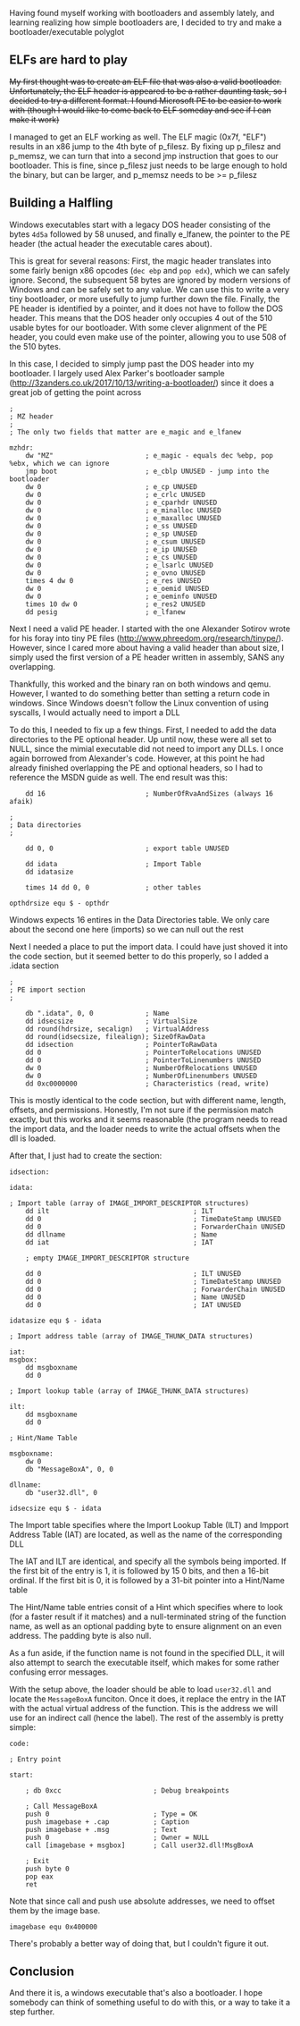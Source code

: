 Having found myself working with bootloaders and assembly lately, and learning realizing how simple
bootloaders are, I decided to try and make a bootloader/executable polyglot

## ELFs are hard to play

~~My first thought was to create an ELF file that was also a valid bootloader. Unfortunately, the ELF
header is appeared to be a rather daunting task, so I decided to try a different format. I found
Microsoft PE to be easier to work with (though I would like to come back to ELF someday and see if
I can make it work)~~

I managed to get an ELF working as well. The ELF magic (0x7f, "ELF") results in an x86 jump to the
4th byte of p_filesz. By fixing up p_filesz and p_memsz, we can turn that into a second jmp
instruction that goes to our bootloader. This is fine, since p_filesz just needs to be large enough
to hold the binary, but can be larger, and p_memsz needs to be >= p_filesz

## Building a Halfling

Windows executables start with a legacy DOS header consisting of the bytes `4d5a` followed by 58
unused, and finally e_lfanew, the pointer to the PE header (the actual header the executable cares
about).

This is great for several reasons: First, the magic header translates into some fairly benign x86
opcodes (`dec ebp` and `pop edx`), which we can safely ignore. Second, the subsequent 58 bytes are
ignored by modern versions of Windows and can be safely set to any value. We can use this to write
a very tiny bootloader, or more usefully to jump further down the file. Finally, the PE header is
identified by a pointer, and it does not have to follow the DOS header. This means that the DOS
header only occupies 4 out of the 510 usable bytes for our bootloader. With some clever alignment
of the PE header, you could even make use of the pointer, allowing you to use 508 of the 510 
bytes.

In this case, I decided to simply jump past the DOS header into my bootloader. I largely used
Alex Parker's bootloader sample (http://3zanders.co.uk/2017/10/13/writing-a-bootloader/) since it
does a great job of getting the point across

```
;
; MZ header
;
; The only two fields that matter are e_magic and e_lfanew

mzhdr:
    dw "MZ"                       ; e_magic - equals dec %ebp, pop %ebx, which we can ignore
    jmp boot                      ; e_cblp UNUSED - jump into the bootloader
    dw 0                          ; e_cp UNUSED
    dw 0                          ; e_crlc UNUSED
    dw 0                          ; e_cparhdr UNUSED
    dw 0                          ; e_minalloc UNUSED
    dw 0                          ; e_maxalloc UNUSED
    dw 0                          ; e_ss UNUSED
    dw 0                          ; e_sp UNUSED
    dw 0                          ; e_csum UNUSED
    dw 0                          ; e_ip UNUSED
    dw 0                          ; e_cs UNUSED
    dw 0                          ; e_lsarlc UNUSED
    dw 0                          ; e_ovno UNUSED
    times 4 dw 0                  ; e_res UNUSED
    dw 0                          ; e_oemid UNUSED
    dw 0                          ; e_oeminfo UNUSED
    times 10 dw 0                 ; e_res2 UNUSED
    dd pesig                      ; e_lfanew
```



Next I need a valid PE header. I started with the one Alexander Sotirov wrote for his foray into
tiny PE files (http://www.phreedom.org/research/tinype/). However, since I cared more about having
a valid header than about size, I simply used the first version of a PE header written in assembly,
SANS any overlapping.

Thankfully, this worked and the binary ran on both windows and qemu. However, I wanted to do
something better than setting a return code in windows. Since Windows doesn't follow the Linux
convention of using syscalls, I would actually need to import a DLL 

To do this, I needed to fix up a few things. First, I needed to add the data directories to the PE
optional header. Up until now, these were all set to NULL, since the mimial executable did not need
to import any DLLs. I once again borrowed from Alexander's code. However, at this point he had
already finished overlapping the PE and optional headers, so I had to reference the MSDN guide as
well. The end result was this:

```
    dd 16                         ; NumberOfRvaAndSizes (always 16 afaik)

;
; Data directories
;

    dd 0, 0                       ; export table UNUSED

    dd idata                      ; Import Table
    dd idatasize

    times 14 dd 0, 0              ; other tables

opthdrsize equ $ - opthdr
```

Windows expects 16 entires in the Data Directories table. We only care about the second one here
(imports) so we can null out the rest

Next I needed a place to put the import data. I could have just shoved it into the code section,
but it seemed better to do this properly, so I added a .idata section

```
;
; PE import section
;

    db ".idata", 0, 0             ; Name
    dd idsecsize                  ; VirtualSize
    dd round(hdrsize, secalign)   ; VirtualAddress
    dd round(idsecsize, filealign); SizeOfRawData
    dd idsection                  ; PointerToRawData
    dd 0                          ; PointerToRelocations UNUSED
    dd 0                          ; PointerToLinenumbers UNUSED
    dw 0                          ; NumberOfRelocations UNUSED
    dw 0                          ; NumberOfLinenumbers UNUSED
    dd 0xc0000000                 ; Characteristics (read, write)
```

This is mostly identical to the code section, but with different name, length, offsets, and
permissions. Honestly, I'm not sure if the permission match exactly, but this works and it
seems reasonable (the program needs to read the import data, and the loader needs to write
the actual offsets when the dll is loaded.

After that, I just had to create the section:

```
idsection:

idata:

; Import table (array of IMAGE_IMPORT_DESCRIPTOR structures)
    dd ilt                                    ; ILT
    dd 0                                      ; TimeDateStamp UNUSED
    dd 0                                      ; ForwarderChain UNUSED
    dd dllname                                ; Name
    dd iat                                    ; IAT

    ; empty IMAGE_IMPORT_DESCRIPTOR structure

    dd 0                                      ; ILT UNUSED
    dd 0                                      ; TimeDateStamp UNUSED
    dd 0                                      ; ForwarderChain UNUSED
    dd 0                                      ; Name UNUSED
    dd 0                                      ; IAT UNUSED

idatasize equ $ - idata

; Import address table (array of IMAGE_THUNK_DATA structures)

iat:
msgbox:
    dd msgboxname
    dd 0

; Import lookup table (array of IMAGE_THUNK_DATA structures)

ilt:
    dd msgboxname
    dd 0

; Hint/Name Table

msgboxname:
    dw 0
    db "MessageBoxA", 0, 0

dllname:
    db "user32.dll", 0

idsecsize equ $ - idata
```

The Import table specifies where the Import Lookup Table (ILT) and Impport Address Table (IAT) are
located, as well as the name of the corresponding DLL

The IAT and ILT are identical, and specify all the symbols being imported. If the first bit of the
entry is 1, it is followed by 15 0 bits, and then a 16-bit ordinal. If the first bit is 0, it is
followed by a 31-bit pointer into a Hint/Name table

The Hint/Name table entries consit of a Hint which specifies where to look (for a faster result if
it matches) and a null-terminated string of the function name, as well as an optional padding byte
to ensure alignment on an even address. The padding byte is also null.

As a fun aside, if the function name is not found in the specified DLL, it will also attempt to
search the executable itself, which makes for some rather confusing error messages.

With the setup above, the loader should be able to load  `user32.dll` and locate the `MessageBoxA`
funciton. Once it does, it replace the entry in the IAT with the actual virtual address of the
function. This is the address we will use for an indirect call (hence the label). The rest of the
assembly is pretty simple:

```
code:

; Entry point

start:

    ; db 0xcc                       ; Debug breakpoints

    ; Call MessageBoxA
    push 0                          ; Type = OK
    push imagebase + .cap           ; Caption
    push imagebase + .msg           ; Text
    push 0                          ; Owner = NULL
    call [imagebase + msgbox]       ; Call user32.dll!MsgBoxA

    ; Exit
    push byte 0
    pop eax
    ret
```

Note that since call and push use absolute addresses, we need to offset them by the image base.

```
imagebase equ 0x400000
```

There's probably a better way of doing that, but I couldn't figure it out.

## Conclusion

And there it is, a windows executable that's also a bootloader. I hope somebody can think of
something useful to do with this, or a way to take it a step further.
